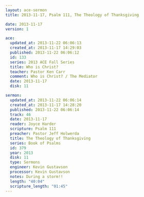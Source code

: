 ```yaml
---
layout: ace-sermon
title: 2013-11-17, Psalm 111, The Theology of Thanksgiving

date: 2013-11-17
version: 1

ace:
  updated_at: 2013-11-22 06:06:13
  created_at: 2013-11-17 14:29:03
  published: 2013-11-22 06:06:12
  id: 133
  series: 2013 ACE Fall Series
  title: Who is Christ?
  teacher: Pastor Ken Carr
  comment: Who is Christ? / The Mediator
  date: 2013-11-17
  disk: 11

sermon:
  updated_at: 2013-11-22 06:06:14
  created_at: 2013-11-17 14:28:20
  published: 2013-11-22 06:06:14
  track: 46
  date: 2013-11-17
  reader: Joyce Harder
  scripture: Psalm 111
  preacher: Pastor Jeff Holwerda
  title: The Theology of Thanksgiving
  series: Book of Psalms
  id: 379
  year: 2013
  disk: 11
  type: Sermons
  engineer: Kevin Gustavson
  processor: Kevin Gustavson
  notes: During a storm!!
  length: "40:04"
  scripture_length: "01:45"
---
```

